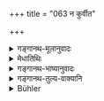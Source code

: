 +++
title = "063 न कुर्वीत"

+++

<details><summary>गङ्गानथ-मूलानुवादः</summary>

He shall not put forth any exertion without a purpose. He shall not drink water with joined hands. He shall not eat articles of food in his lap. He shall never be too curious.—(63)
</details>

<details><summary>मेधातिथिः</summary>

**वृथाचेष्टा** दृष्टादृष्टयोर् व्यापारयोर् अनुपकारः । यथा इतरदेशादिवार्तापरत्वम् । संहतौ पाणी **अञ्जलिः** । तेनोदकं **न पिबेत्** । वारिग्रहणात् क्षीरादीनाम् अप्रतिषेधः । **न उत्सङ्गे** । **भक्ष्या** धानाशष्कुल्यादयः । तान् उत्सङ्ग ऊर्वोर् उपरि **न भक्षयेत्** । भक्ष्यग्रहणात् फलानाम् अपि प्रतिषेधः । सक्त्वोदनादेस् तु निरुपसेचनीयस्यानदनीयत्वाद् उत्सङ्गे प्राप्तिर् एव नास्ति । **कुतूहलं** असति प्रोजने किम् एतत् स्याद् इति निश्चये अत्यर्थम् उत्कलिका । **न जातु** कदाचित् ॥ ४.६३ ॥
</details>

<details><summary>गङ्गानथ-भाष्यानुवादः</summary>

‘*Exertion without a purpose*’—*i.e*., that which does not bring any benefit, preceptible or imperceptible; *e.g*., hankering after news of other countries, and so forth.

‘*Añjali*’ is *joined palms*;—with this ‘*he shall not drink water*.’ Since water is mentioned by name, the prohibition does not apply to milk and other liquids.

‘*Articles of food in his lap*’—fried grains and cakes, &c., he shall not eat, while they are on his thighs. The term ‘*articles of food’ extends* the prohibition to fruits also. As for rice, the mixture of fried Hour with water and such other semi-liquid things as cannot be eaten without mixing water,—there is no possibility of their being eaten on the lap.

‘*Curiosity*’—is over-eagerness for information about things, without any purpose.

‘*Na jātu*’—never.—(63).
</details>

<details><summary>गङ्गानथ-तुल्य-वाक्यानि</summary>

*Gautama* (9.9, 51, 56).—‘He shall not drink with joined hands. He shall
not do such acts as cutting, breaking, scratching, crushing, clapping, without reason. He shall not eat articles of food on his lap.’

*Baudhāyana* (2.3.26).—‘He shall not eat food on his lap.’

*Viṣṇu* (68.21).—‘Not in his lap.’

*Viṣṇu* (62.69).—‘He shall not do any purposeless act.’
</details>

<details><summary>Bühler</summary>

063	Let him not exert himself without a purpose; let him not drink water out of his joined palms; let him not eat food (placed) in his lap; let him not show (idle) curiosity.
</details>
